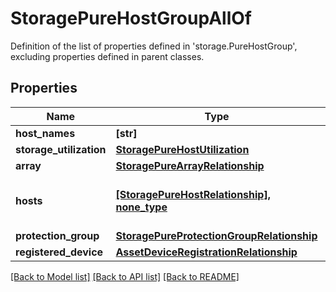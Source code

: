 # StoragePureHostGroupAllOf

Definition of the list of properties defined in 'storage.PureHostGroup', excluding properties defined in parent classes.
## Properties
Name | Type | Description | Notes
------------ | ------------- | ------------- | -------------
**host_names** | **[str]** |  | [optional] 
**storage_utilization** | [**StoragePureHostUtilization**](StoragePureHostUtilization.md) |  | [optional] 
**array** | [**StoragePureArrayRelationship**](StoragePureArrayRelationship.md) |  | [optional] 
**hosts** | [**[StoragePureHostRelationship], none_type**](StoragePureHostRelationship.md) | An array of relationships to storagePureHost resources. | [optional] [readonly] 
**protection_group** | [**StoragePureProtectionGroupRelationship**](StoragePureProtectionGroupRelationship.md) |  | [optional] 
**registered_device** | [**AssetDeviceRegistrationRelationship**](AssetDeviceRegistrationRelationship.md) |  | [optional] 

[[Back to Model list]](../README.md#documentation-for-models) [[Back to API list]](../README.md#documentation-for-api-endpoints) [[Back to README]](../README.md)


